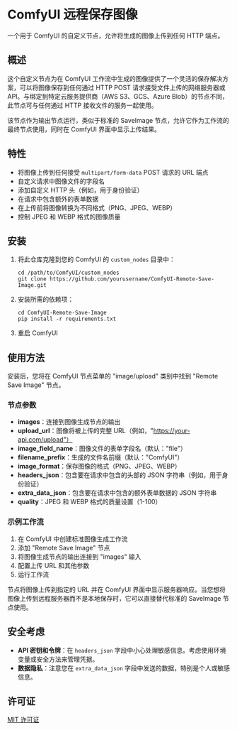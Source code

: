 # ComfyUI 远程保存图像

一个用于 ComfyUI 的自定义节点，允许将生成的图像上传到任何 HTTP 端点。

## 概述

这个自定义节点为在 ComfyUI 工作流中生成的图像提供了一个灵活的保存解决方案，可以将图像保存到任何通过 HTTP POST 请求接受文件上传的网络服务器或 API。与绑定到特定云服务提供商（AWS S3、GCS、Azure Blob）的节点不同，此节点可与任何通过 HTTP 接收文件的服务一起使用。

该节点作为输出节点运行，类似于标准的 SaveImage 节点，允许它作为工作流的最终节点使用，同时在 ComfyUI 界面中显示上传结果。

## 特性

- 将图像上传到任何接受 `multipart/form-data` POST 请求的 URL 端点
- 自定义请求中图像文件的字段名
- 添加自定义 HTTP 头（例如，用于身份验证）
- 在请求中包含额外的表单数据
- 在上传前将图像转换为不同格式（PNG、JPEG、WEBP）
- 控制 JPEG 和 WEBP 格式的图像质量

## 安装

1. 将此仓库克隆到您的 ComfyUI 的 `custom_nodes` 目录中：
   ```
   cd /path/to/ComfyUI/custom_nodes
   git clone https://github.com/yourusername/ComfyUI-Remote-Save-Image.git
   ```

2. 安装所需的依赖项：
   ```
   cd ComfyUI-Remote-Save-Image
   pip install -r requirements.txt
   ```

3. 重启 ComfyUI

## 使用方法

安装后，您将在 ComfyUI 节点菜单的 "image/upload" 类别中找到 "Remote Save Image" 节点。

### 节点参数

- **images**：连接到图像生成节点的输出
- **upload_url**：图像将被上传的完整 URL（例如，"https://your-api.com/upload"）
- **image_field_name**：图像文件的表单字段名（默认："file"）
- **filename_prefix**：生成的文件名前缀（默认："ComfyUI"）
- **image_format**：保存图像的格式（PNG、JPEG、WEBP）
- **headers_json**：包含要在请求中包含的头部的 JSON 字符串（例如，用于身份验证）
- **extra_data_json**：包含要在请求中包含的额外表单数据的 JSON 字符串
- **quality**：JPEG 和 WEBP 格式的质量设置（1-100）

### 示例工作流

1. 在 ComfyUI 中创建标准图像生成工作流
2. 添加 "Remote Save Image" 节点
3. 将图像生成节点的输出连接到 "images" 输入
4. 配置上传 URL 和其他参数
5. 运行工作流

节点将图像上传到指定的 URL 并在 ComfyUI 界面中显示服务器响应。当您想将图像上传到远程服务器而不是本地保存时，它可以直接替代标准的 SaveImage 节点使用。

## 安全考虑

- **API 密钥和令牌**：在 `headers_json` 字段中小心处理敏感信息。考虑使用环境变量或安全方法来管理凭据。
- **数据隐私**：注意您在 `extra_data_json` 字段中发送的数据，特别是个人或敏感信息。

## 许可证

[MIT 许可证](LICENSE)
